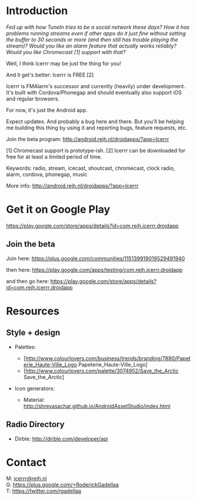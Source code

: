Introduction
===========

*Fed up with how TuneIn tries to be a social network these days? How it has problems running streams even if other apps do it just fine without setting the buffer to 30 seconds or more (and then still has trouble playing the stream)? Would you like an alarm feature that actually works reliably? Would you like Chromecast [1] support with that?*

Well, I think Icerrr may be just the thing for you!

And it get's better: Icerrr is FREE [2]

Icerrr is FMAlarm's successor and currently (heavily) under development. It's built with Cordova/Phonegap and should eventually also support iOS and regular browsers. 

For now, it's just the Android app.

Expect updates. And probably a bug here and there. But you'll be helping me building this thing by using it and reporting bugs, feature requests, etc.

Join the beta program:
http://android.rejh.nl/droidapps/?app=Icerrr

[1] Chromecast support is prototype-ish.
[2] Icerrr can be downloaded for free for at least a limited period of time.

Keywords: radio, stream, icecast, shoutcast, chromecast, clock radio, alarm, cordova, phonegap, music

More info:
http://android.rejh.nl/droidapps/?app=Icerrr

Get it on Google Play
=====================

https://play.google.com/store/apps/details?id=com.rejh.icerrr.droidapp

Join the beta
-------------

Join here:
https://plus.google.com/communities/115139919019529491940

then here:
https://play.google.com/apps/testing/com.rejh.icerrr.droidapp

and then go here:
https://play.google.com/store/apps/details?id=com.rejh.icerrr.droidapp

Resources
=========

Style + design
--------------

  * Palettes: 
    * [http://www.colourlovers.com/business/trends/branding/7880/Papeterie_Haute-Ville_Logo Papeterie_Haute-Ville_Logo]
    * [http://www.colourlovers.com/palette/3074952/Save_the_Arctic Save_the_Arctic]

  * Icon generators:
    * Material: http://shreyasachar.github.io/AndroidAssetStudio/index.html

Radio Directory
---------------

* Dirble: http://dirble.com/developer/api

Contact
=======

M: icerrr@rejh.nl <br>
G: https://plus.google.com/+RoderickGadellaa <br>
T: https://twitter.com/rgadellaa <br>
